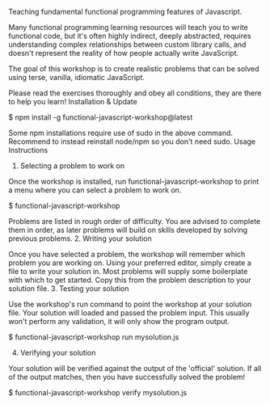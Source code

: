 Teaching fundamental functional programming features of Javascript.

Many functional programming learning resources will teach you to write functional code, but it's often highly indirect, deeply abstracted, requires understanding complex relationships between custom library calls, and doesn't represent the reality of how people actually write JavaScript.

The goal of this workshop is to create realistic problems that can be solved using terse, vanilla, idiomatic JavaScript.

Please read the exercises thoroughly and obey all conditions, they are there to help you learn!
Installation & Update

$ npm install -g functional-javascript-workshop@latest

Some npm installations require use of sudo in the above command. Recommend to instead reinstall node/npm so you don't need sudo.
Usage Instructions
1. Selecting a problem to work on

Once the workshop is installed, run functional-javascript-workshop to print a menu where you can select a problem to work on.

$ functional-javascript-workshop

Problems are listed in rough order of difficulty. You are advised to complete them in order, as later problems will build on skills developed by solving previous problems.
2. Writing your solution

Once you have selected a problem, the workshop will remember which problem you are working on. Using your preferred editor, simply create a file to write your solution in. Most problems will supply some boilerplate with which to get started. Copy this from the problem description to your solution file.
3. Testing your solution

Use the workshop's run command to point the workshop at your solution file. Your solution will loaded and passed the problem input. This usually won't perform any validation, it will only show the program output.

$ functional-javascript-workshop run mysolution.js

4. Verifying your solution

Your solution will be verified against the output of the 'official' solution. If all of the output matches, then you have successfully solved the problem!

$ functional-javascript-workshop verify mysolution.js